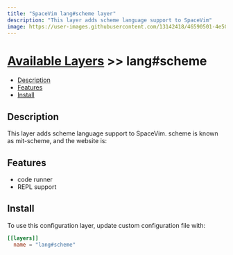 ```yaml
---
title: "SpaceVim lang#scheme layer"
description: "This layer adds scheme language support to SpaceVim"
image: https://user-images.githubusercontent.com/13142418/46590501-4e50b100-cae6-11e8-9366-6772d129a13b.png
---
```


# [Available Layers](../../) >> lang#scheme

<!-- vim-markdown-toc GFM -->

- [Description](#description)
- [Features](#features)
- [Install](#install)

<!-- vim-markdown-toc -->

## Description

This layer adds scheme language support to SpaceVim. scheme is known as mit-scheme, and the website is:



## Features

- code runner
- REPL support

## Install

To use this configuration layer, update custom configuration file with:

```toml
[[layers]]
  name = "lang#scheme"
```
